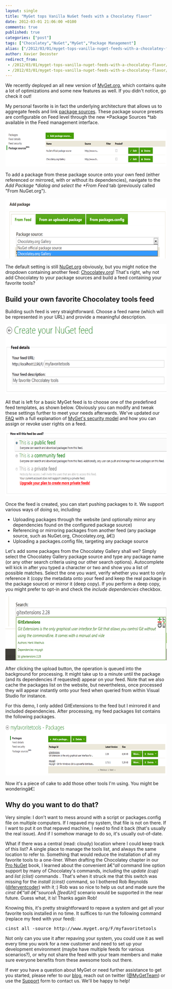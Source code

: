 ```yaml
---
layout: single
title: "MyGet tops Vanilla NuGet feeds with a Chocolatey flavor"
date: 2012-03-01 21:06:00 +0100
comments: true
published: true
categories: ["post"]
tags: ["Chocolatey","NuGet","MyGet","Package Management"]
alias: ["/2012/03/01/myget-tops-vanilla-nuget-feeds-with-a-chocolatey-flavor/"]
author: Xavier Decoster
redirect_from:
 - /2012/03/01/myget-tops-vanilla-nuget-feeds-with-a-chocolatey-flavor/.html
 - /2012/03/01/myget-tops-vanilla-nuget-feeds-with-a-chocolatey-flavor/.html
---
```

<p>We recently deployed an all new version of <a href="http://www.myget.org" target="_blank">MyGet.org</a>, which contains quite a lot of optimizations and some new features as well. If you didn't notice, go check it out!</p>

<p>My personal favorite is in fact the underlying architecture that allows us to aggregate feeds and link <a href="http://blog.myget.org/post/2012/03/01/Introducing-MyGet-package-source-proxy-(beta).aspx" target="_blank">package sources</a>. These package source presets are configurable on Feed level through the new *Package Sources *tab available in the Feed management interface.</p>

<div style="display: inline-block;">
  <a href="/images/2012-03-01/managePackageSources.png" target="_blank"><img width="650" height="115" style="border-width: 0px; padding-top: 0px; padding-right: 0px; padding-left: 0px; display: inline; background-image: none;" alt="" src="/images/2012-03-01/managePackageSources.png" /></a>
</div>

<p>To add a package from these package source onto your own feed (either referenced or mirrored, with or without its dependencies), navigate to the <em>Add Package *dialog and select the *From Feed</em> tab (previously called "From NuGet.org").</p>

<div style="display: inline-block;">
  <a href="/images/2012-03-01/addChocolateyPackage.png" target="_blank"><img width="650" height="189" style="border-width: 0px; padding-top: 0px; padding-right: 0px; padding-left: 0px; display: inline; background-image: none;" alt="" src="/images/2012-03-01/addChocolateyPackage.png" /></a>
</div>

<p>The default setting is still <a href="http://www.nuget.org" target="_blank">NuGet.org</a> obviously, but you might notice the dropdown containing another feed: <a href="http://www.chocolatey.org" target="_blank">Chocolatey.org</a>! That's right, why not add Chocolatey to your package sources and build a feed containing your favorite tools?</p>

<h2>Build your own favorite Chocolatey tools feed</h2>

<p>Building such feed is very straightforward. Choose a feed name (which will be represented in your URL) and provide a meaningful description.</p>

<div style="display: inline-block;">
  <a href="/images/2012-03-01/myChocolateyFeedDetails.png" target="_blank"><img width="650" height="218" style="border-width: 0px; padding-top: 0px; padding-right: 0px; padding-left: 0px; display: inline; background-image: none;" alt="" src="/images/2012-03-01/myChocolateyFeedDetails.png" /></a>
</div>

<p>All that is left for a basic MyGet feed is to choose one of the predefined feed templates, as shown below. Obviously you can modify and tweak these settings further to meet your needs afterwards. We've updated our <a title="Frequently Asked Questions" href="http://www.myget.org/site/Faq" target="_blank">FAQ</a> with a full explanation of <a title="MyGet's security model explained" href="http://www.myget.org/site/Faq-Security" target="_blank">MyGet's security model</a> and how you can assign or revoke user rights on a feed.</p>

<div style="display: inline-block;">
  <a href="/images/2012-03-01/myChocolateyFeedTemplate.png" target="_blank"><img width="650" height="203" style="border-width: 0px; padding-top: 0px; padding-right: 0px; padding-left: 0px; display: inline; background-image: none;" alt="" src="/images/2012-03-01/myChocolateyFeedTemplate.png" /></a>
</div>

<p>Once the feed is created, you can start pushing packages to it. We support various ways of doing so, including:</p>

<ul>
<li>Uploading packages through the website (and optionally mirror any dependencies found on the configured package source)</li>
<li>Referencing or mirroring packages from another feed (any package source, such as NuGet.org, Chocolatey.org, â€¦)</li>
<li>Uploading a packages.config file, targeting any package source</li>
</ul>

<p>Let's add some packages from the Chocolatey Gallery shall we? Simply select the Chocolatey Gallery package source and type any package name (or any other search criteria using our other search options). Autocomplete will kick in after you typed a character or two and show you a list of possible matches. Select the one you want, verify whether you want to only reference it (copy the metadata onto your feed and keep the real package in the package source) or mirror it (deep copy). If you perform a deep copy, you might prefer to opt-in and check the <em>include dependencies</em> checkbox.</p>

<div style="display: inline-block;">
  <img width="646" height="200" style="border-width: 0px; padding-top: 0px; padding-right: 0px; padding-left: 0px; display: inline; background-image: none;" alt="" src="/images/2012-03-01/addChocolateyPackageGitExtensions.png" />
</div>

<p>After clicking the upload button, the operation is queued into the background for processing. It might take up to a minute until the package (and its dependencies if requested) appear on your feed. Note that we also cache the packages list on the website, but nevertheless, once processed they will appear instantly onto your feed when queried from within Visual Studio for instance.</p>

<p>For this demo, I only added GitExtensions to the feed but I mirrored it and included dependencies. After processing, my feed packages list contains the following packages.</p>

<div style="display: inline-block;">
  <a href="/images/2012-03-01/myFavoriteToolsPackagesList.png" target="_blank"><img width="650" height="161" style="border-width: 0px; padding-top: 0px; padding-right: 0px; padding-left: 0px; display: inline; background-image: none;" alt="" src="/images/2012-03-01/myFavoriteToolsPackagesList.png" /></a>
</div>

<p>Now it's a piece of cake to add those other tools I'm using. You might be wonderingâ€¦</p>

<h2>Why do you want to do that?</h2>

<p>Very simple: I don't want to mess around with a script or packages.config file on multiple computers. If I repaved my system, that file is not on there. If I want to put it on that repaved machine, I need to find it back (that's usually the real issue). And if I somehow manage to do so, it's usually out-of-date.</p>

<p>What if there was a central (read: cloudy) location where I could keep track of this list? A single place to manage the tools list, and always the same location to refer to. Something that would reduce the installation of all my favorite tools to a one-liner. When drafting the Chocolatey chapter in our <a href="http://www.apress.com/9781430241911" target="_blank">Pro NuGet</a> book, I learned about the convenient â€“<em>all</em> command line option support by many of Chocolatey's commands, including the <em>update (cup)</em> and <em>list (clist)</em> commands . That's when it struck me that this switch was missing for the <em>install</em> <em>(cinst)</em> command, so I bothered Rob Reynolds (<a href="http://twitter.com/ferventcoder" target="_blank">@ferventcoder</a>) with it :) Rob was so nice to help us out and made sure the <em>cinst â€“all â€“source</em>Â <em>[feedUrl]</em> scenario would be supported in the near future. Guess what, it is! Thanks again Rob!</p>

<p>Knowing this, it's pretty straightforward to repave a system and get all your favorite tools installed in no time. It suffices to run the following command (replace my feed with your feed):</p>

<div class="wlWriterEditableSmartContent" id="scid:f32c3428-b7e9-4f15-a8ea-c502c7ff2e88:5ec4e8db-8793-439a-9db0-1b5a3641b3ef" style="margin: 0px; display: inline; float: none; padding: 0px;">
  <pre class="brush: bash;">cinst all -source http://www.myget.org/F/myfavoritetools</pre>
</div>

<p>Not only can you use it after repaving your system, you could use it as well every time you work for a new customer and need to set up your development environment (maybe have multiple feeds for various scenarios?), or why not share the feed with your team members and make sure everyone benefits from these awesome tools out there.</p>

<p>If ever you have a question about MyGet or need further assistance to get you started, please refer to our <a title="MyGet Blog" href="http://blog.myget.org" target="_blank">blog</a>, reach out on twitter (<a title="Follow us on Twitter!" href="https://twitter.com/MyGetTeam" target="_blank">@MyGetTeam</a>) or use the <a href="http://www.myget.org/Support" target="_blank">Support</a> form to contact us. We'll be happy to help!</p>
